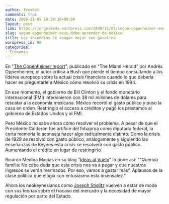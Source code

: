 ```yaml
---
author: freebot
comments: true
date: 2008-11-05 19:38:16+00:00
layout: post
link: https://jorgeikeda.wordpress.com/2008/11/05/segun-oppenheimer-eeuu-debe-aprender-de-mexico/
slug: segun-oppenheimer-eeuu-debe-aprender-de-mexico
title: Los incendios se apagan mejor con gasolina
wordpress_id: 98
categories:
- Economía
---
```


En "[The Oppenheimer report](http://www.miamiherald.com/news/columnists/andres-oppenheimer/story/718926.html)", publicado en "The Miami Herald" por Andrés Oppenheimer, el autor critica a Bush que pierde el tiempo consultando a los líderes europeos sobre la actual crisis financiera cuando lo que debería hacer es preguntarle a México cómo resolvió su crisis en 1994.

En ese momento, el gobierno de Bill Clinton y el fondo monetario internacional (FMI) intervinieron con 38 mil millones de dólares para rescatar a la economía mexicana. México recortó el gasto público y puso la casa en orden. Restringió el acceso a créditos y pagó los préstamos al gobierno de Estados Unidos y al FMI.

Pero México no sabe ahora cómo resolver el problema. A pesar de que el Presidente Calderón fue artífice del fobaproa como diputado federal, la corta memoria le aconseja hacer algo radicalmente distinto. Como la crisis de 1929 se resolvió con gasto público, análogamente y siguiendo las enseñanzas de Keynes esta crisis se resolverá con gasto público. Aumentando el crédito en lugar de restringirlo.

Ricardo Medina Macías en su blog "[Ideas al Vuelo](http://ideasalvuelo.blogspot.com/2008/10/lo-que-queran-escuchar.html)" lo pone así: ""Querida familia: No cabe duda que esta crisis nos va a pegar y que nuestros ingresos se verán mermados. Por eso, vamos a gastar más”. Aplausos de la clase política que elogia con entusiasmo esta insensatez."

Ahora los neokeynesianos como [Joseph Stiglitz](http://www.colbertnation.com/the-colbert-report-videos/188445/october-14-2008/joseph-stiglitz) vuelven a estar de moda con sus teorías sobre el fracaso del mercado y la necesidad de mayor regulación por parte del Estado.
